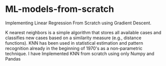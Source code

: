 # ML-models-from-scratch

Implementing Linear Regression From Scratch using Gradient Descent. 

K nearest neighbors is a simple algorithm that stores all available cases and classifies new cases based on a similarity measure (e.g., distance functions). 
KNN has been used in statistical estimation and pattern recognition already in the beginning of 1970's as a non-parametric technique.
I have Implemented KNN from scratch using only Numpy and Pandas
